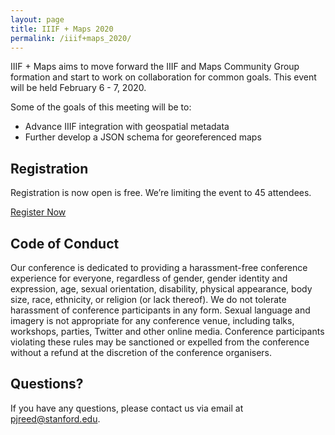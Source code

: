 ```yaml
---
layout: page
title: IIIF + Maps 2020
permalink: /iiif+maps_2020/
---
```


IIIF + Maps aims to move forward the IIIF and Maps Community Group formation and start to work on collaboration for common goals. This event will be held February 6 - 7, 2020.

Some of the goals of this meeting will be to:
 - Advance IIIF integration with geospatial metadata
 - Further develop a JSON schema for georeferenced maps

 ## Registration
 Registration is now open is free. We’re limiting the event to 45 attendees.

 [Register Now](https://www.eventbrite.com/e/iiif-maps-tickets-80883569935)

 ## Code of Conduct
 Our conference is dedicated to providing a harassment-free conference experience for everyone, regardless of gender, gender identity and expression, age, sexual orientation, disability, physical appearance, body size, race, ethnicity, or religion (or lack thereof). We do not tolerate harassment of conference participants in any form. Sexual language and imagery is not appropriate for any conference venue, including talks, workshops, parties, Twitter and other online media. Conference participants violating these rules may be sanctioned or expelled from the conference without a refund at the discretion of the conference organisers.

 ## Questions?
 If you have any questions, please contact us via email at pjreed@stanford.edu.
